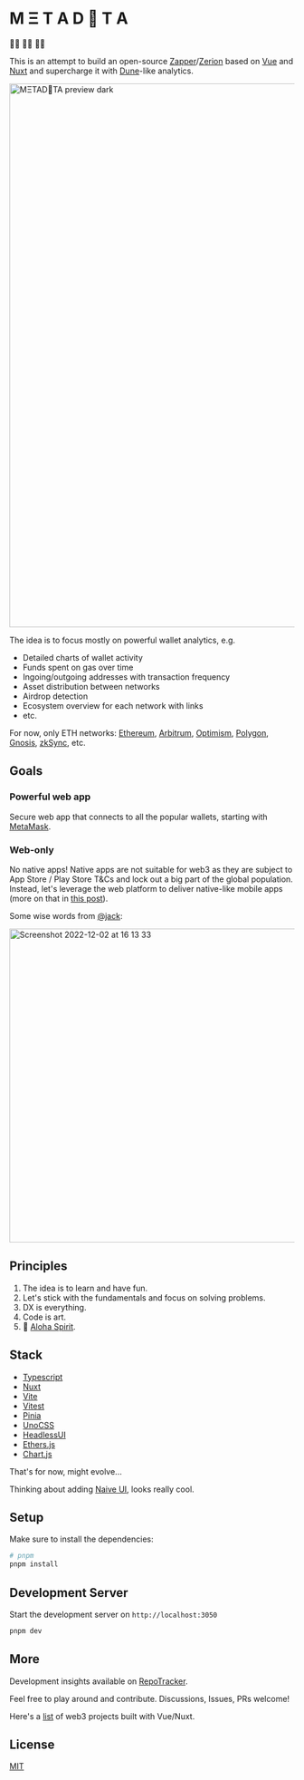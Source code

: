 # M Ξ T A D 🦧 T A

🏴‍☠️ 🏴‍☠️ 🏴‍☠️

This is an attempt to build an open-source [Zapper](https://zapper.fi/)/[Zerion](https://app.zerion.io/) based on [Vue](https://vuejs.org) and [Nuxt](https://nuxt.com) and supercharge it with [Dune](https://dune.com)-like analytics.

<img width="960" alt="MΞTAD🦧TA preview dark" src="https://user-images.githubusercontent.com/2703233/206170014-e748694e-df8d-43bd-bc1b-94c1d0ea775e.png">

The idea is to focus mostly on powerful wallet analytics, e.g.

- Detailed charts of wallet activity
- Funds spent on gas over time
- Ingoing/outgoing addresses with transaction frequency
- Asset distribution between networks
- Airdrop detection
- Ecosystem overview for each network with links
- etc.

For now, only ETH networks: [Ethereum](https://ethereum.org), [Arbitrum](https://arbitrum.io), [Optimism](https://www.optimism.io/), [Polygon](https://polygon.technology), [Gnosis](https://www.gnosis.io), [zkSync](https://zksync.io), etc.

## Goals

### Powerful web app 

Secure web app that connects to all the popular wallets, starting with [MetaMask](https://metamask.io).

### Web-only

No native apps! Native apps are not suitable for web3 as they are subject to App Store / Play Store T&Cs and lock out a big part of the global population. Instead, let's leverage the web platform to deliver native-like mobile apps (more on that in [this post](https://itnext.io/lets-build-a-native-like-web-app-nwa-22a553fee338)).

Some wise words from [@jack](https://twitter.com/jack):

<img width="554" alt="Screenshot 2022-12-02 at 16 13 33" src="https://user-images.githubusercontent.com/2703233/205336586-2517bfd2-ead1-4ace-8091-4f988e9b2df3.png">

## Principles
 
1. The idea is to learn and have fun.
2. Let's stick with the fundamentals and focus on solving problems.
3. DX is everything.
3. Code is art.
4. 🌺 [Aloha Spirit](https://www.hawaii.edu/uhwo/clear/home/lawaloha.html).

## Stack

- [Typescript](https://www.typescriptlang.org)
- [Nuxt](https://nuxt.com)
- [Vite](https://vitejs.dev)
- [Vitest](https://vitest.dev)
- [Pinia](https://pinia.vuejs.org)
- [UnoCSS](https://uno.antfu.me)
- [HeadlessUI](https://headlessui.com)
- [Ethers.js](https://ethers.io)
- [Chart.js](https://chartjs.org)

That's for now, might evolve...

Thinking about adding [Naive UI](https://www.naiveui.com), looks really cool.

## Setup

Make sure to install the dependencies:

```bash
# pnpm
pnpm install
```

## Development Server

Start the development server on `http://localhost:3050`

```bash
pnpm dev
```

## More

Development insights available on [RepoTracker](https://repo-tracker.com/r/gh/toniengelhardt/m3tadata).

Feel free to play around and contribute. Discussions, Issues, PRs welcome!

Here's a [list](https://github.com/toniengelhardt/web3-vue-and-nuxt-projects) of web3 projects built with Vue/Nuxt.

## License

[MIT](https://github.com/toniengelhardt/m3tadata/blob/main/LICENSE)
